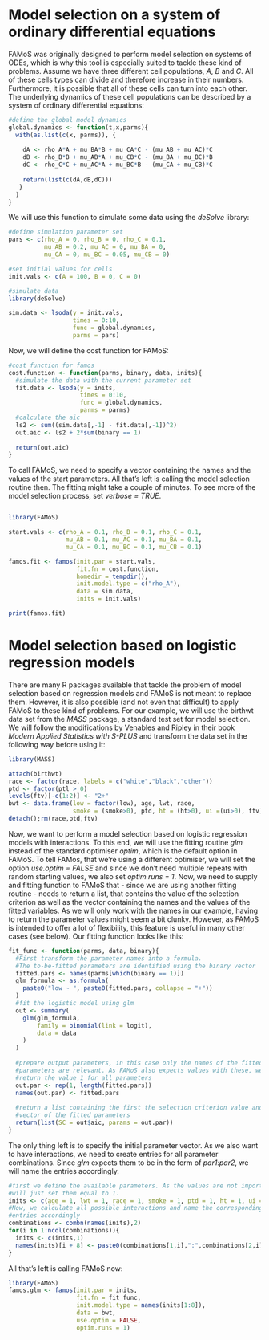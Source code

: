 
# Model selection on a system of ordinary differential equations

FAMoS was originally designed to perform model selection on systems of
ODEs, which is why this tool is especially suited to tackle these kind
of problems. Assume we have three different cell populations, *A*, *B*
and *C*. All of these cells types can divide and therefore increase in
their numbers. Furthermore, it is possible that all of these cells can
turn into each other. The underlying dynamics of these cell populations
can be described by a system of ordinary differential equations:

``` r
#define the global model dynamics
global.dynamics <- function(t,x,parms){
  with(as.list(c(x, parms)), {
    
    dA <- rho_A*A + mu_BA*B + mu_CA*C - (mu_AB + mu_AC)*C 
    dB <- rho_B*B + mu_AB*A + mu_CB*C - (mu_BA + mu_BC)*B 
    dC <- rho_C*C + mu_AC*A + mu_BC*B - (mu_CA + mu_CB)*C 
    
    return(list(c(dA,dB,dC)))
   }
  ) 
}
```

We will use this function to simulate some data using the *deSolve*
library:

``` r
#define simulation parameter set
pars <- c(rho_A = 0, rho_B = 0, rho_C = 0.1,
          mu_AB = 0.2, mu_AC = 0, mu_BA = 0, 
          mu_CA = 0, mu_BC = 0.05, mu_CB = 0)

#set initial values for cells
init.vals <- c(A = 100, B = 0, C = 0)

#simulate data
library(deSolve)

sim.data <- lsoda(y = init.vals, 
                  times = 0:10, 
                  func = global.dynamics, 
                  parms = pars)
```

Now, we will define the cost function for FAMoS:

``` r
#cost function for famos
cost.function <- function(parms, binary, data, inits){
  #simulate the data with the current parameter set
  fit.data <- lsoda(y = inits, 
                    times = 0:10, 
                    func = global.dynamics, 
                    parms = parms)
  #calculate the aic
  ls2 <- sum((sim.data[,-1] - fit.data[,-1])^2)
  out.aic <- ls2 + 2*sum(binary == 1)
  
  return(out.aic)
}
```

To call FAMoS, we need to specify a vector containing the names and the
values of the start parameters. All that’s left is calling the model
selection routine then. The fitting might take a couple of minutes. To
see more of the model selection process, set *verbose = TRUE*.

``` r

library(FAMoS)

start.vals <- c(rho_A = 0.1, rho_B = 0.1, rho_C = 0.1,
                mu_AB = 0.1, mu_AC = 0.1, mu_BA = 0.1, 
                mu_CA = 0.1, mu_BC = 0.1, mu_CB = 0.1)

famos.fit <- famos(init.par = start.vals,
                   fit.fn = cost.function,
                   homedir = tempdir(),
                   init.model.type = c("rho_A"),
                   data = sim.data,
                   inits = init.vals)

print(famos.fit)
```

# Model selection based on logistic regression models

There are many R packages available that tackle the problem of model
selection based on regression models and FAMoS is not meant to replace
them. However, it is also possible (and not even that difficult) to
apply FAMoS to these kind of problems. For our example, we will use the
birthwt data set from the *MASS* package, a standard test set for model
selection. We will follow the modifications by Venables and Ripley in
their book *Modern Applied Statistics with S-PLUS* and transform the
data set in the following way before using it:

``` r
library(MASS)

attach(birthwt)
race <- factor(race, labels = c("white","black","other"))
ptd <- factor(ptl > 0)
levels(ftv)[-c(1:2)] <- "2+"
bwt <- data.frame(low = factor(low), age, lwt, race,
                  smoke = (smoke>0), ptd, ht = (ht>0), ui =(ui>0), ftv)
detach();rm(race,ptd,ftv)
```

Now, we want to perform a model selection based on logistic regression
models with interactions. To this end, we will use the fitting routine
*glm* instead of the standard optimiser *optim*, which is the default
option in FAMoS. To tell FAMos, that we’re using a different optimiser,
we will set the option *use.optim = FALSE* and since we don’t need
multiple repeats with random starting values, we also set *optim.runs =
1*. Now, we need to supply and fitting function to FAMoS that - since we
are using another fitting routine - needs to return a list, that
contains the value of the selection criterion as well as the vector
containing the names and the values of the fitted variables. As we will
only work with the names in our example, having to return the parameter
values might seem a bit clunky. However, as FAMoS is intended to offer a
lot of flexibility, this feature is useful in many other cases (see
below). Our fitting function looks like this:

``` r
fit_func <- function(parms, data, binary){
  #First transform the parameter names into a formula. 
  #The to-be-fitted parameters are identified using the binary vector
  fitted.pars <- names(parms[which(binary == 1)])
  glm_formula <- as.formula(
    paste0("low ~ ", paste0(fitted.pars, collapse = "+"))
  )
  #fit the logistic model using glm
  out <- summary(
    glm(glm_formula, 
        family = binomial(link = logit),
        data = data
    )
  )
  
  #prepare output parameters, in this case only the names of the fitted 
  #parameters are relevant. As FAMoS also expects values with these, we will just 
  #return the value 1 for all parameters
  out.par <- rep(1, length(fitted.pars))
  names(out.par) <- fitted.pars
  
  #return a list containing the first the selection criterion value and second the 
  #vector of the fitted parameters
  return(list(SC = out$aic, params = out.par))
}
```

The only thing left is to specify the initial parameter vector. As we
also want to have interactions, we need to create entries for all
parameter combinations. Since *glm* expects them to be in the form of
*par1:par2*, we will name the entries
accordingly.

``` r
#first we define the available parameters. As the values are not important, we
#will just set them equal to 1.
inits <- c(age = 1, lwt = 1, race = 1, smoke = 1, ptd = 1, ht = 1, ui = 1, ftv = 1)
#Now, we calculate all possible interactions and name the corresponding vector
#entries accordingly
combinations <- combn(names(inits),2)
for(i in 1:ncol(combinations)){
  inits <- c(inits,1)
  names(inits)[i + 8] <- paste0(combinations[1,i],":",combinations[2,i])
}
```

All that’s left is calling FAMoS now:

``` r
library(FAMoS)
famos.glm <- famos(init.par = inits,
                   fit.fn = fit_func,
                   init.model.type = names(inits[1:8]),
                   data = bwt,
                   use.optim = FALSE,
                   optim.runs = 1)
```
